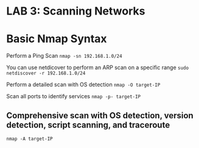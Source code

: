 # LAB 3: Scanning Networks

<h1>Basic Nmap Syntax</h1>

Perform a Ping Scan `nmap -sn 192.168.1.0/24`

You can use netdicover to perform an ARP scan on a specific range `sudo netdiscover -r 192.168.1.0/24`

Perform a detailed scan with OS detection  `nmap -O target-IP`

Scan all ports to identify services  `nmap -p- target-IP`

<h2> Comprehensive scan with OS detection, version detection, script scanning, and traceroute </h2>

`nmap -A target-IP`

